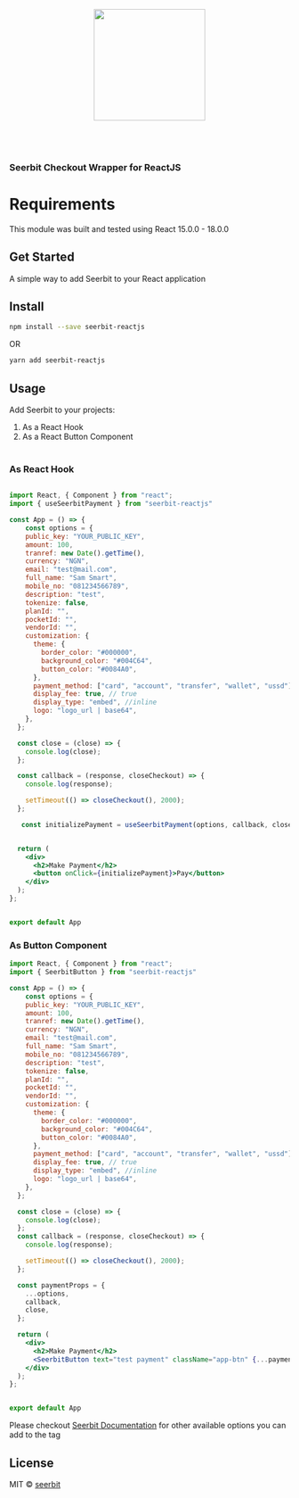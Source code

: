 <br/>
<br/>
<br/>
<div align="center">
 <img width="200" valign="top" src="https://assets.seerbitapi.com/images/seerbit_logo_type.png">
</div>
<br/>
<br/>
<br/>

<!-- <h1 align="center">
  <img width="60" valign="bottom" src="https://reactnative.dev/img/header_logo.svg" alt="ReactJS">
   SeerBit
</h1> -->

### Seerbit Checkout Wrapper for ReactJS

# Requirements

This module was built and tested using React 15.0.0 - 18.0.0

## Get Started

A simple way to add Seerbit to your React application

<!-- [![NPM](https://img.shields.io/npm/v/react-seerbit.svg)](https://www.npmjs.com/package/seerbit-reactjs) [![JavaScript Style Guide](https://img.shields.io/badge/code_style-standard-brightgreen.svg)](https://standardjs.com) -->

## Install

```bash
npm install --save seerbit-reactjs
```

OR

```bash
yarn add seerbit-reactjs
```

## Usage

Add Seerbit to your projects:

1. As a React Hook
2. As a React Button Component
   <br/>
   <br/>

### As React Hook
```jsx

import React, { Component } from "react";
import { useSeerbitPayment } from "seerbit-reactjs"

const App = () => {
    const options = {
    public_key: "YOUR_PUBLIC_KEY",
    amount: 100,
    tranref: new Date().getTime(),
    currency: "NGN",
    email: "test@mail.com",
    full_name: "Sam Smart",
    mobile_no: "081234566789",
    description: "test",
    tokenize: false,
    planId: "",
    pocketId: "",
    vendorId: "",
    customization: {
      theme: {
        border_color: "#000000",
        background_color: "#004C64",
        button_color: "#0084A0",
      },
      payment_method: ["card", "account", "transfer", "wallet", "ussd"],
      display_fee: true, // true
      display_type: "embed", //inline
      logo: "logo_url | base64",
    },
  };

  const close = (close) => {
    console.log(close);
  };

  const callback = (response, closeCheckout) => {
    console.log(response);

    setTimeout(() => closeCheckout(), 2000);
  };

   const initializePayment = useSeerbitPayment(options, callback, close);


  return (
    <div>
      <h2>Make Payment</h2>
      <button onClick={initializePayment}>Pay</button>
    </div>
  );
};


export default App
```


### As Button Component

```jsx
import React, { Component } from "react";
import { SeerbitButton } from "seerbit-reactjs"

const App = () => {
    const options = {
    public_key: "YOUR_PUBLIC_KEY",
    amount: 100,
    tranref: new Date().getTime(),
    currency: "NGN",
    email: "test@mail.com",
    full_name: "Sam Smart",
    mobile_no: "081234566789",
    description: "test",
    tokenize: false,
    planId: "",
    pocketId: "",
    vendorId: "",
    customization: {
      theme: {
        border_color: "#000000",
        background_color: "#004C64",
        button_color: "#0084A0",
      },
      payment_method: ["card", "account", "transfer", "wallet", "ussd"],
      display_fee: true, // true
      display_type: "embed", //inline
      logo: "logo_url | base64",
    },
  };

  const close = (close) => {
    console.log(close);
  };
  const callback = (response, closeCheckout) => {
    console.log(response);

    setTimeout(() => closeCheckout(), 2000);
  };

  const paymentProps = {
    ...options,
    callback,
    close,
  };

  return (
    <div>
      <h2>Make Payment</h2>
      <SeerbitButton text="test payment" className="app-btn" {...paymentProps} />
    </div>
  );
};


export default App
```

Please checkout <a href='https://doc.seerbit.com'>Seerbit Documentation</a> for other available options you can add to the tag

## License

MIT © [seerbit](https://github.com/seerbit)

